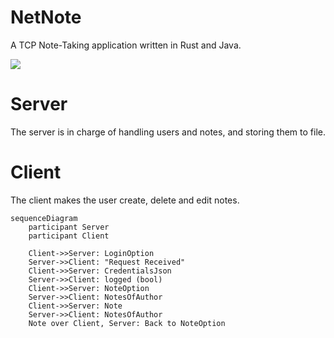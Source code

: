# NetNote

A TCP Note-Taking application written in Rust and Java.

![](C:\Users\FrancescoLanza\OneDrive%20-%20ITS%20Angelo%20Rizzoli\Documents\Projects\UFS-02\misc\banner.png)

# Server

The server is in charge of handling users and notes, and storing them to file.

# Client

The client makes the user create, delete and edit notes.

```mermaid
sequenceDiagram
    participant Server
    participant Client

    Client->>Server: LoginOption
    Server->>Client: "Request Received"
    Client->>Server: CredentialsJson
    Server->>Client: logged (bool)
    Client->>Server: NoteOption
    Server->>Client: NotesOfAuthor
    Client->>Server: Note
    Server->>Client: NotesOfAuthor
    Note over Client, Server: Back to NoteOption
```
